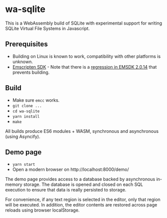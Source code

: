 # wa-sqlite
This is a WebAssembly build of SQLite with experimental support for writing SQLite Virtual File Systems in Javascript.

## Prerequisites
* Building on Linux is known to work, compatibility with other platforms is unknown.
* [Emscripten SDK](https://emscripten.org/docs/getting_started/downloads.html) - Note that there is a [regression in EMSDK 2.0.14](https://github.com/emscripten-core/emscripten/issues/13858) that prevents building.

## Build
* Make sure `emcc` works.
* `git clone ...`
* `cd wa-sqlite`
* `yarn install`
* `make`

All builds produce ES6 modules + WASM, synchronous and asynchronous (using Asyncify).

## Demo page
* `yarn start`
* Open a modern browser on http://localhost:8000/demo/

The demo page provides access to a database backed by asynchronous in-memory storage. The database is opened and closed on each SQL execution to ensure that data is really persisted to storage.

For convenience, if any text region is selected in the editor, only that region will be executed. In addition, the editor contents are restored across page reloads using browser localStorage.
